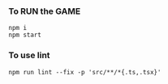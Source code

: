 ### To RUN the GAME

```npm i``` \
```npm start```


### To use lint

```npm run lint --fix -p 'src/**/*{.ts,.tsx}'```
